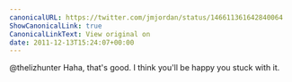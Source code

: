 ```yaml
---
canonicalURL: https://twitter.com/jmjordan/status/146611361642840064
ShowCanonicalLink: true
CanonicalLinkText: View original on
date: 2011-12-13T15:24:07+00:00
---
```

@thelizhunter Haha, that's good. I think you'll be happy you stuck with it.
